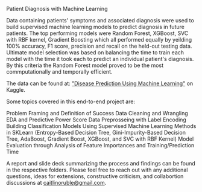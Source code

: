 Patient Diagnosis with Machine Learning

Data containing patients' symptoms and associated diagnosis were used to build supervised machine learning models to predict diagnosis in future patients. 
The top performing models were Random Forest, XGBoost, SVC with RBF kernel, Gradient Boosting which all performed equally by yeilding 100% accuracy, F1 score, precision and recall on the held-out testing data.
Ultimate model selection was based on balancing the time to train each model with the time it took each to predict an individual patient's diagnosis.
By this criteria the Random Forest model proved to be the most commputationally and temporally efficient.


The data can be found at: ["Disease Prediction Using Machine Learning"](https://user-images.githubusercontent.com/96548036/178046872-f5a4753a-3b53-4bb0-8f38-b773f5a6812d.png) on Kaggle. 
 
Some topics covered in this end-to-end project are:

Problem Framing and Definition of Success
Data Cleaning and Wrangling
EDA and Predictive Power Score
Data Preprosseing with Label Encoding
Building Classification Models Using Supervised Machine Learning Methods in SKLearn (Entropy-Based Decision Tree, Gini-Impurity-Based Decision Tree, AdaBoost, Gradient Boost, XGBoost, and SVC with RBF Kernel)
Model Evaluation through Analysis of Feature Importances and Training/Prediction Time

A report and slide deck summarizing the process and findings can be found in the respective folders. Please feel free to reach out with any additional questions, ideas for extensions, constructive criticism, and collabortion discussions at caitlinoruble@gmail.com.
